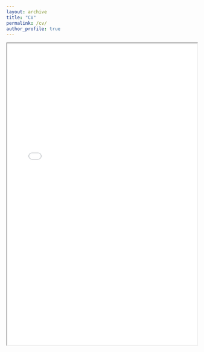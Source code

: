 ```yaml
---
layout: archive
title: "CV"
permalink: /cv/
author_profile: true
---
```


<iframe src="/files/resume.pdf" width="100%" height="800px">
  <p>Your browser does not support PDFs. <a href="/files/resume.pdf">Download the PDF</a>.</p>
</iframe>